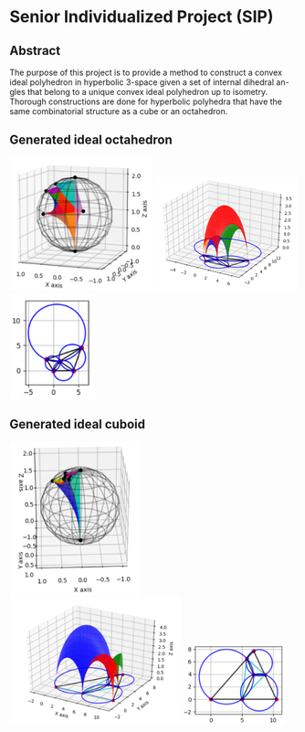 # Senior Individualized Project (SIP)

## Abstract 
The purpose of this project is to provide a method to construct a convex ideal polyhedron in hyperbolic 3-space given a set of internal dihedral an- gles that belong to a unique convex ideal polyhedron up to isometry. Thorough constructions are done for hyperbolic polyhedra that have the same combinatorial structure as a cube or an octahedron.

## Generated ideal octahedron 
<p float="left">
  <img src="img/octa-sphere.png" width="250" />
  <img src="img/octa-upper.png" width="250" /> 
  <img src="img/octa-verticies.png" width="150" />
</p>

## Generated ideal cuboid
<p float="left">
  <img src="img/cube-sphere.png" width="230" />
  <img src="img/cube-upper.png" width="300" /> 
  <img src="img/cube-vertices.png" width="180" />
</p>


